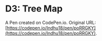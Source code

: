 # D3: Tree Map

A Pen created on CodePen.io. Original URL: [https://codepen.io/Indhu18/pen/poRRGKY](https://codepen.io/Indhu18/pen/poRRGKY).


